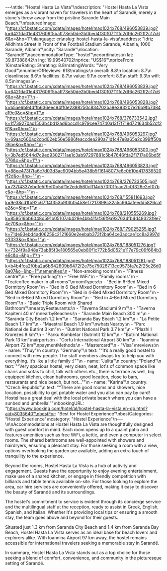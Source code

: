 ---\ntitle: "Hostel Hasta La Vista"\ndescription: "Hostel Hasta La Vista emerges as a vibrant haven for travelers in the heart of Sarandë, merely a stone's throw away from the pristine Sarande Main Beach."\nfeaturedImage: "https://cf.bstatic.com/xdata/images/hotel/max1024x768/496053839.jpg?k=6421da01e4317609f5baff73e50de2b0bed4f30f07f11fc2df6c262ff2c17c66&o=&hp=1"\nlanguage: en\nslug: hostel-hasta-la-vista\naddress: "Idriz Alidhima Street In Front of the Football Stadium Sarande, Albania, 1000 Sarandë, Albania"\ncity: "Sarandë"\nlocation: "Sarandë"\naccommodationType: "hostel"\ncoordinates:\n  lat: 39.87388642\n  lng: 19.99540702\nprice: "US$16"\npriceFrom: 16\nstarRating: 3\nrating: 8.8\nratingWords: "Very Good"\nnumberOfReviews: 618\nratings:\n  overall: 8.8\n  location: 8.7\n  cleanliness: 8.6\n  facilities: 8.7\n  value: 9.1\n  comfort: 8.5\n  staff: 9.3\n  wifi: 8.5\nimages:\n  - "https://cf.bstatic.com/xdata/images/hotel/max1024x768/496053839.jpg?k=6421da01e4317609f5baff73e50de2b0bed4f30f07f11fc2df6c262ff2c17c66&o=&hp=1"\n  - "https://cf.bstatic.com/xdata/images/hotel/max1024x768/496053828.jpg?k=b5ae6b94dffb636eec94ff0e2398250c834702ba9e393207e26b9fb7384a19c0&o=&hp=1"\n  - "https://cf.bstatic.com/xdata/images/hotel/max1024x768/376733542.jpg?k=1f739270ad1503b4bd12ad6bccd1c979cee74740a13f7f719d721634b52cf261&o=&hp=1"\n  - "https://cf.bstatic.com/xdata/images/hotel/max1024x768/496053297.jpg?k=69aac660ac2cbd02eb56e5986feaccdea290a71d1c47e8a65a2c399ff50a36ae&o=&hp=1"\n  - "https://cf.bstatic.com/xdata/images/hotel/max1024x768/496053300.jpg?k=3b7ed5644d7c9ed9302711ae1c3ab97297881c5b47646fda2f1717a06bd5f376&o=&hp=1"\n  - "https://cf.bstatic.com/xdata/images/hotel/max1024x768/496053823.jpg?k=88ee473f7fa6c7d03d3ac9094bb5e438b5f16148077e6c0b10d417839520ff2d&o=&hp=1"\n  - "https://cf.bstatic.com/xdata/images/hotel/max1024x768/376733505.jpg?k=737f4337ebdfe5f9ef0b5df1e2edd560cff14d570f01fcac2fc0f326e2ef07bc&o=&hp=1"\n  - "https://cf.bstatic.com/xdata/images/hotel/max1024x768/155811693.jpg?k=9e38cd1fb92c67ff4f353b9f3bf5458ef7217898c32a5c964afeedd5826ca1a2&o=&hp=1"\n  - "https://cf.bstatic.com/xdata/images/hotel/max1024x768/210555269.jpg?k=859516bb6048d591b05107ab428e4bb41faf36f9a937634fb4d49323f9e74e70&o=&hp=1"\n  - "https://cf.bstatic.com/xdata/images/hotel/max1024x768/179025255.jpg?k=71de93ebd4ad06259c2121660e2eebab373f2ba64ce3adcae1cc8a2997de3333&o=&hp=1"\n  - "https://cf.bstatic.com/xdata/images/hotel/max1024x768/188051276.jpg?k=7324f9a948a73ab85f3e180565e0eb80f1c772b5d0521e117e79c09f664b3e6c&o=&hp=1"\n  - "https://cf.bstatic.com/xdata/images/hotel/max1024x768/188051281.jpg?k=b4b4fca2f0ba2a6b642609b6472f2e75e75026713cc9573fa7e2f25c26d08a07&o=&hp=1"\namenities:\n  - "Non-smoking rooms"\n  - "Fitness centre"\n  - "Free parking"\n  - "Free WiFi"\n  - "Family rooms"\n  - "Tea/coffee maker in all rooms"\nroomTypes:\n  - "Bed in 6-Bed Mixed Dormitory Room"\n  - "Bed in 6-Bed Mixed Dormitory Room"\n  - "Bed in 6-Bed Mixed Dormitory Room"\n  - "Bed in 4-Bed Mixed Dormitory Room"\n  - "Bed in 6-Bed Mixed Dormitory Room"\n  - "Bed in 4-Bed Mixed Dormitory Room"\n  - "Basic Triple Room with Shared Bathroom"\nnearbyRestaurants:\n  - "Taverna Stadiumi 9 m"\n  - "Taverna Kapiteni 40 m"\nnearbyBeaches:\n  - "Sarande Main Beach 300 m"\n  - "Saranda City Beach 1.2 km"\n  - "Saranda Bay Beach 1.2 km"\n  - "La Petite Beach 1.7 km"\n  - "Maestral Beach 1.9 km"\nwhatsNearby:\n  - "Parc National de Butrint 3 km"\n  - "Butrint National Park 3.7 km"\n  - "Plazhi I Krorezes 8 km"\n  - "Parku Kombetar I Butrintit 12 km"\n  - "Butrint National Park 13 km"\nairports:\n  - "Corfu International Airport 30 km"\n  - "Ioannina Airport 72 km"\npaymentMethods:\n  - "Mastercard"\n  - "Visa"\nreviews:\n  - name: "Thuy"\n    country: "Germany"\n    text: "“It’s a really good hostel to connect with new people. The staff members always try to help you with everything. It’s like a little family :)”"\n  - name: "Julita"\n    country: "Poland"\n    text: "“Very spacious hostel, very clean, neat, lot's of common space like chairs and sofas to chill, talk with others etc., there is terrace as well, big equipped kitchen, clean bathrooms, good location, close to bars, restaurants and nice beach, but not...”"\n  - name: "Karina"\n    country: "Czech Republic"\n    text: "“There are good rooms and showers, nice location, possibility to get potable water and you also can pay by card! Hostel has a great deal with the local private beach where you can have a sunbed and umbrella!”"\nbookingURL: "https://www.booking.com/hotel/al/hostel-hasta-la-vista.en-gb.html?aid=8035640"\nbestFor: "Best for Hostel Experience"\nbestCategories: "Hostel Experience"\ncategory: "Hostel Experience"\n---\n\nAccommodations at Hostel Hasta La Vista are thoughtfully designed with guest comfort in mind. Each room opens up to a quaint patio and features amenities such as free WiFi, a kettle, and even a computer in select rooms. The shared bathrooms are well-appointed with showers and hairdryers, ensuring a pleasant stay. For those seeking a room with a view, options overlooking the garden are available, adding an extra touch of tranquility to the experience.

Beyond the rooms, Hostel Hasta La Vista is a hub of activity and engagement. Guests have the opportunity to enjoy evening entertainment, make use of a shared kitchen, or engage in friendly competition with billiards and table tennis available on-site. For those looking to explore the area, car hire services are conveniently offered, making it easy to discover the beauty of Sarandë and its surroundings.

The hostel's commitment to service is evident through its concierge service and the multilingual staff at the reception, ready to assist in Greek, English, Spanish, and Italian. Whether it's providing local tips or ensuring a smooth stay, the team goes above and beyond for their guests.

Situated just 1.3 km from Saranda City Beach and 1.4 km from Saranda Bay Beach, Hostel Hasta La Vista serves as an ideal base for beach lovers and explorers alike. With Ioannina Airport 97 km away, the hostel remains accessible for international travelers seeking a memorable stay in Sarandë.

In summary, Hostel Hasta La Vista stands out as a top choice for those seeking a blend of comfort, convenience, and community in the picturesque setting of Sarandë.